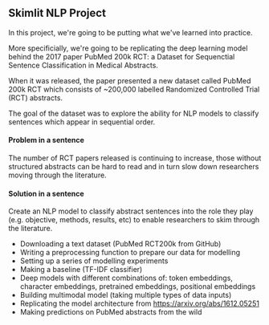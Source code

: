 ## Skimlit NLP Project
In this project, we're going to be putting what we've learned into practice.

More specificially, we're going to be replicating the deep learning model behind the 2017 paper PubMed 200k RCT: a Dataset for Sequenctial Sentence Classification in Medical Abstracts.

When it was released, the paper presented a new dataset called PubMed 200k RCT which consists of ~200,000 labelled Randomized Controlled Trial (RCT) abstracts.

The goal of the dataset was to explore the ability for NLP models to classify sentences which appear in sequential order.

#### Problem in a sentence
The number of RCT papers released is continuing to increase, those without structured abstracts can be hard to read and in turn slow down researchers moving through the literature.

#### Solution in a sentence
Create an NLP model to classify abstract sentences into the role they play (e.g. objective, methods, results, etc) to enable researchers to skim through the literature.

- Downloading a text dataset (PubMed RCT200k from GitHub)
- Writing a preprocessing function to prepare our data for modelling
- Setting up a series of modelling experiments
- Making a baseline (TF-IDF classifier)
- Deep models with different combinations of: token embeddings, character embeddings, pretrained embeddings, positional embeddings
- Building multimodal model (taking multiple types of data inputs)
- Replicating the model architecture from https://arxiv.org/abs/1612.05251
- Making predictions on PubMed abstracts from the wild
